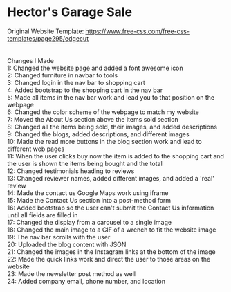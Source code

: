 # Hector's Garage Sale 
Original Website Template: https://www.free-css.com/free-css-templates/page295/edgecut
<br><br><br>
Changes I Made
<br>
1: Changed the website page and added a font awesome icon<br>
2: Changed furniture in navbar to tools<br>
3: Changed login in the nav bar to shopping cart<br>
4: Added bootstrap to the shopping cart in the nav bar <br>
5: Made all items in the nav bar work and lead you to that position on the webpage<br>
6: Changed the color scheme of the webpage to match my website <br>
7: Moved the About Us section above the items sold section<br>
8: Changed all the items being sold, their images, and added descriptions<br>
9: Changed the blogs, added descriptions, and different images<br>
10: Made the read more buttons in the blog section work and lead to different web pages<br>
11: When the user clicks buy now the item is added to the shopping cart and the user is shown the items being bought and the total <br>
12: Changed testimonials heading to reviews<br>
13: Changed reviewer names, added different images, and added a 'real' review<br>
14: Made the contact us Google Maps work using iframe <br>
15: Made the Contact Us section into a post-method form <br>
16: Added bootstrap so the user can't submit the Contact Us information until all fields are filled in <br>
17: Changed the display from a carousel to a single image<br>
18: Changed the main image to a GIF of a wrench to fit the website image<br>
19: The nav bar scrolls with the user <br>
20: Uploaded the blog content with JSON <br>
21: Changed the images in the Instagram links at the bottom of the image<br>
22: Made the quick links work and direct the user to those areas on the website<br>
23: Made the newsletter post method as well<br>
24: Added company email, phone number, and location<br>
